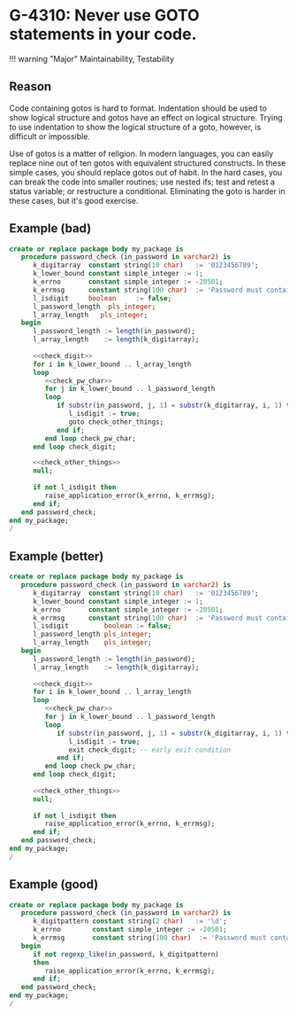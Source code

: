 # G-4310: Never use GOTO statements in your code.

!!! warning "Major"
    Maintainability, Testability

## Reason

Code containing gotos is hard to format. Indentation should be used to show logical structure and gotos have an effect on logical structure. Trying to use indentation to show the logical structure of a goto, however, is difficult or impossible.

Use of gotos is a matter of religion. In modern languages, you can easily replace nine out of ten gotos with equivalent structured constructs. In these simple cases, you should replace gotos out of habit. In the hard cases, 
you can break the code into smaller routines; use nested ifs; test and retest a status variable; or restructure a conditional. Eliminating the goto is harder in these cases, but it's good exercise.

## Example (bad)

```sql
create or replace package body my_package is
   procedure password_check (in_password in varchar2) is 
      k_digitarray  constant string(10 char)   := '0123456789';
      k_lower_bound constant simple_integer := 1;
      k_errno       constant simple_integer := -20501;
      k_errmsg      constant string(100 char)  := 'Password must contain a digit.';
      l_isdigit     boolean     := false;
      l_password_length  pls_integer;
      l_array_length   pls_integer;
   begin
      l_password_length := length(in_password);
      l_array_length    := length(k_digitarray);
      
      <<check_digit>>
      for i in k_lower_bound .. l_array_length
      loop
         <<check_pw_char>>
         for j in k_lower_bound .. l_password_length
         loop
            if substr(in_password, j, 1) = substr(k_digitarray, i, 1) then
               l_isdigit := true;
               goto check_other_things;
            end if;
         end loop check_pw_char;
      end loop check_digit;

      <<check_other_things>>
      null;
   
      if not l_isdigit then
         raise_application_error(k_errno, k_errmsg);
      end if;
   end password_check;
end my_package;
/
```

## Example (better)

```sql
create or replace package body my_package is
   procedure password_check (in_password in varchar2) is 
      k_digitarray  constant string(10 char)   := '0123456789';
      k_lower_bound constant simple_integer := 1;
      k_errno       constant simple_integer := -20501;
      k_errmsg      constant string(100 char)  := 'Password must contain a digit.';
      l_isdigit         boolean := false;
      l_password_length pls_integer;
      l_array_length    pls_integer;
   begin
      l_password_length := length(in_password);
      l_array_length    := length(k_digitarray);
      
      <<check_digit>>
      for i in k_lower_bound .. l_array_length
      loop
         <<check_pw_char>>
         for j in k_lower_bound .. l_password_length
         loop
            if substr(in_password, j, 1) = substr(k_digitarray, i, 1) then
               l_isdigit := true;
               exit check_digit; -- early exit condition
            end if;
         end loop check_pw_char;
      end loop check_digit;
   
      <<check_other_things>>
      null;
      
      if not l_isdigit then
         raise_application_error(k_errno, k_errmsg);
      end if;
   end password_check;
end my_package;
/
```

## Example (good)

```sql
create or replace package body my_package is
   procedure password_check (in_password in varchar2) is
      k_digitpattern constant string(2 char)   := '\d';
      k_errno        constant simple_integer := -20501;
      k_errmsg       constant string(100 char)  := 'Password must contain a digit.';
   begin
      if not regexp_like(in_password, k_digitpattern) 
      then
         raise_application_error(k_errno, k_errmsg);
      end if;
   end password_check;
end my_package;
/
```
